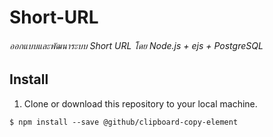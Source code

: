 # Short-URL
###### ออกแบบและพัฒนาระบบ Short URL โดย Node.js + ejs + PostgreSQL

## Install
1. Clone or download this repository to your local machine.
   
```
$ npm install --save @github/clipboard-copy-element
```

